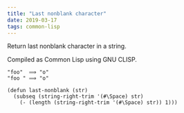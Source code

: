 ```yaml
---
title: "Last nonblank character"
date: 2019-03-17
tags: common-lisp
---
```


Return last nonblank character in a string.

Compiled as Common Lisp using GNU CLISP.

```
"foo"  ⟹ "o"
"foo " ⟹ "o"
```

```common-lisp
(defun last-nonblank (str)
  (subseq (string-right-trim '(#\Space) str)
    (- (length (string-right-trim '(#\Space) str)) 1)))
```
